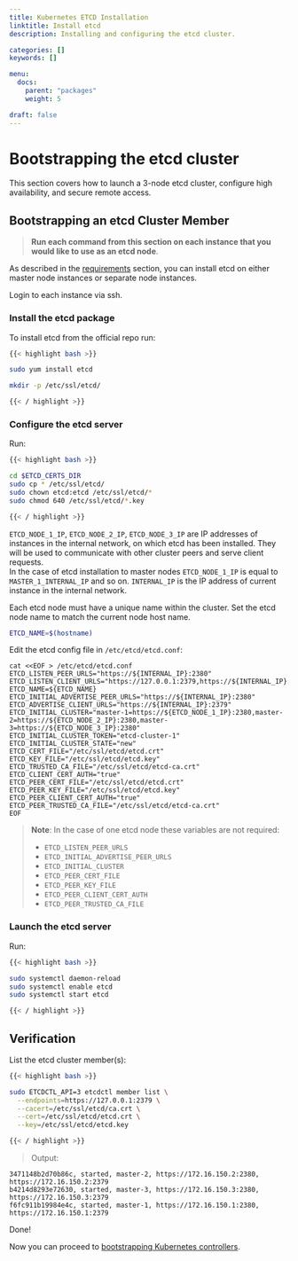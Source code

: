 ```yaml
---
title: Kubernetes ETCD Installation
linktitle: Install etcd
description: Installing and configuring the etcd cluster.

categories: []
keywords: []

menu:
  docs:
    parent: "packages"
    weight: 5

draft: false
---
```


# Bootstrapping the etcd cluster
This section covers how to launch a 3-node etcd cluster, configure high availability, and secure remote access.

## Bootstrapping an etcd Cluster Member
> **Run each command from this section on each instance that you would like to use as an etcd node**.

As described in the [requirements](/installation/prerequirements/) section, you can install etcd on either master node instances or separate node instances.

Login to each instance via ssh.

### Install the etcd package

To install etcd from the official repo run:
```bash
{{< highlight bash >}}

sudo yum install etcd

mkdir -p /etc/ssl/etcd/

{{< / highlight >}}
```

### Configure the etcd server

Run:
```bash
{{< highlight bash >}}

cd $ETCD_CERTS_DIR
sudo cp * /etc/ssl/etcd/
sudo chown etcd:etcd /etc/ssl/etcd/*
sudo chmod 640 /etc/ssl/etcd/*.key

{{< / highlight >}}
```

`ETCD_NODE_1_IP`, `ETCD_NODE_2_IP`, `ETCD_NODE_3_IP` are IP addresses of instances in the internal network, on which etcd has been installed. They will be used to communicate with other cluster peers and serve client requests.  
In the case of etcd installation to master nodes `ETCD_NODE_1_IP` is equal to `MASTER_1_INTERNAL_IP` and so on.
`INTERNAL_IP` is the IP address of current instance in the internal network.

Each etcd node must have a unique name within the cluster. Set the etcd node name to match the current node host name.

```bash
ETCD_NAME=$(hostname)
```

Edit the etcd config file in `/etc/etcd/etcd.conf`:
```
cat <<EOF > /etc/etcd/etcd.conf
ETCD_LISTEN_PEER_URLS="https://${INTERNAL_IP}:2380"
ETCD_LISTEN_CLIENT_URLS="https://127.0.0.1:2379,https://${INTERNAL_IP}:2379"
ETCD_NAME=${ETCD_NAME}
ETCD_INITIAL_ADVERTISE_PEER_URLS="https://${INTERNAL_IP}:2380"
ETCD_ADVERTISE_CLIENT_URLS="https://${INTERNAL_IP}:2379"
ETCD_INITIAL_CLUSTER="master-1=https://${ETCD_NODE_1_IP}:2380,master-2=https://${ETCD_NODE_2_IP}:2380,master-3=https://${ETCD_NODE_3_IP}:2380"
ETCD_INITIAL_CLUSTER_TOKEN="etcd-cluster-1"
ETCD_INITIAL_CLUSTER_STATE="new"
ETCD_CERT_FILE="/etc/ssl/etcd/etcd.crt"
ETCD_KEY_FILE="/etc/ssl/etcd/etcd.key"
ETCD_TRUSTED_CA_FILE="/etc/ssl/etcd/etcd-ca.crt"
ETCD_CLIENT_CERT_AUTH="true"
ETCD_PEER_CERT_FILE="/etc/ssl/etcd/etcd.crt"
ETCD_PEER_KEY_FILE="/etc/ssl/etcd/etcd.key"
ETCD_PEER_CLIENT_CERT_AUTH="true"
ETCD_PEER_TRUSTED_CA_FILE="/etc/ssl/etcd/etcd-ca.crt"
EOF
```

> **Note**: In the case of one etcd node these variables are not required:  
> - `ETCD_LISTEN_PEER_URLS`  
> - `ETCD_INITIAL_ADVERTISE_PEER_URLS`  
> - `ETCD_INITIAL_CLUSTER`  
> - `ETCD_PEER_CERT_FILE`  
> - `ETCD_PEER_KEY_FILE`  
> - `ETCD_PEER_CLIENT_CERT_AUTH`  
> - `ETCD_PEER_TRUSTED_CA_FILE`  

### Launch the etcd server

Run:

```bash
{{< highlight bash >}}

sudo systemctl daemon-reload
sudo systemctl enable etcd
sudo systemctl start etcd

{{< / highlight >}}
```

## Verification
List the etcd cluster member(s):

```bash
{{< highlight bash >}}

sudo ETCDCTL_API=3 etcdctl member list \
  --endpoints=https://127.0.0.1:2379 \
  --cacert=/etc/ssl/etcd/ca.crt \
  --cert=/etc/ssl/etcd/etcd.crt \
  --key=/etc/ssl/etcd/etcd.key

{{< / highlight >}}
```

> Output:

```
3471148b2d70b86c, started, master-2, https://172.16.150.2:2380, https://172.16.150.2:2379
b4214d8293e72630, started, master-3, https://172.16.150.3:2380, https://172.16.150.3:2379
f6fc911b19984e4c, started, master-1, https://172.16.150.1:2380, https://172.16.150.1:2379
```

Done!

Now you can proceed to [bootstrapping Kubernetes controllers](/installation/packages/5bootstrap-controllers).
